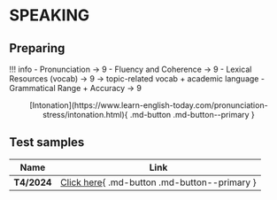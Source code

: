 # SPEAKING
## Preparing
!!! info
    - Pronunciation $\rightarrow$ 9
    - Fluency and Coherence $\rightarrow$ 9
    - Lexical Resources (vocab) $\rightarrow$ 9 $\rightarrow$ topic-related vocab + academic language
    - Grammatical Range + Accuracy $\rightarrow$ 9

<center>[Intonation](https://www.learn-english-today.com/pronunciation-stress/intonation.html){ .md-button .md-button--primary }</center>

## Test samples

| Name | Link |
| :-------: | ------- |
| **T4/2024** |  <center>[Click here](tests/T4-2024.md){ .md-button .md-button--primary }</center> |